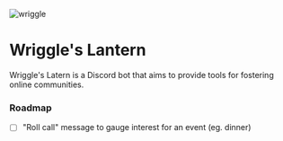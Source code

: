 ![wriggle](https://user-images.githubusercontent.com/5078356/177468196-34720141-b160-469c-be57-c33d1fd7896b.jpg)

# Wriggle's Lantern
Wriggle's Latern is a Discord bot that aims to provide tools for fostering online communities.

### Roadmap
- [ ] "Roll call" message to gauge interest for an event (eg. dinner)
